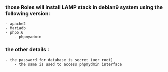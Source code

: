 ### those Roles will install LAMP stack in debian9 system using the following version:
	- apache2
	- Mariadb
	- php5.6
        - phpmyadmin

### the other details :
	- the password for database is secret (uer root)
        - the same is used to access phpmydmin interface

